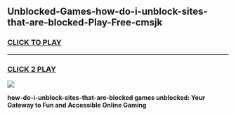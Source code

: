 
## Unblocked-Games-how-do-i-unblock-sites-that-are-blocked-Play-Free-cmsjk
<h3>
<a href="https://premium76.site?title=how-do-i-unblock-sites-that-are-blocked&ref=23A">CLICK TO PLAY</a></h3>
<hr>

<h3>
<a href="https://premium76.site?title=how-do-i-unblock-sites-that-are-blocked&ref=23A">CLICK 2 PLAY</a>
  
</h3>

<a href="https://premium76.site?title=how-do-i-unblock-sites-that-are-blocked&ref=23A"><img src="https://clearcache.store/games.png"></a>


**how-do-i-unblock-sites-that-are-blocked games unblocked: Your Gateway to Fun and Accessible Online Gaming**

